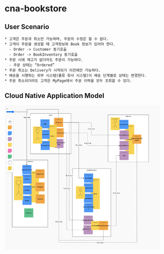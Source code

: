 # cna-bookstore

## User Scenario
```
* 고객은 주문과 취소만 가능하며, 주문의 수정은 할 수 없다.
* 고객이 주문을 생성할 때 고객정보와 Book 정보가 있어야 한다.
  - Order -> Customer 동기호출
  - Order -> BookInventory 동기호출
* 주문 시에 재고가 없더라도 주문이 가능하다.
  - 주문 상태는 “Ordered”
* 주문 취소는 Delivery가 시작되기 이전에만 가능하다.
* 배송을 시행하는 외부 시스템(물류 회사 시스템)이 배송 단계별로 상태는 변경한다.
* 주문 취소되더라도 고객은 MyPage에서 주문 이력을 모두 조회할 수 있다.
```

## Cloud Native Application Model
![Alt text](cna-bookstore.PNG?raw=true "Optional Title")

